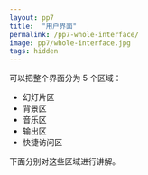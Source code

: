 ```yaml
---
layout: pp7
title:  "用户界面"
permalink: /pp7-whole-interface/
image: pp7/whole-interface.jpg
tags: hidden
---
```


可以把整个界面分为 5 个区域：

-  幻灯片区
-  背景区
-  音乐区
-  输出区
-  快捷访问区

下面分别对这些区域进行讲解。

